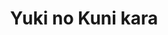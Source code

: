 --- 
title: "Yuki no Kuni kara"
publishdate: "2019-5-9T16:48:46+02:00"
src: "https://365manga.net/manga/yuki-no-kuni-kara"
image: "https://data.365manga.net/images/thumbnails/19411-yuki-no-kuni-kara.jpg"
description: "In order to be able to get into the University of her choice with a hundred percent passing rate, Fujino Yuki went into Private Suidou All-Girl Academy, a high school that boasts about the students’ marvelous achievements. Yet, there’s a secret to the school’s excellent results- good looking guys as their teachers! Without knowing about the secret and only having a pure intention of going into that high school, what…"
---